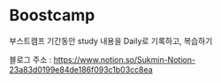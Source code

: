 # Boostcamp

부스트캠프 기간동안 study 내용을 Daily로 기록하고, 복습하기 

블로그 주소 : https://www.notion.so/Sukmin-Notion-23a83d0199e84de186f093c1b03cc8ea
